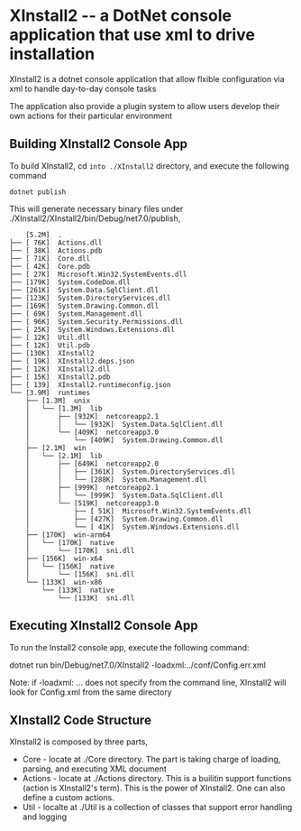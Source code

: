 # XInstall2 -- a DotNet console application that use xml to drive installation

XInstall2 is a dotnet console application that allow flxible configuration via xml
to handle day-to-day console tasks

The application also provide a plugin system to allow users develop their own actions
for their particular environment

## Building XInstall2 Console App
To build XInstall2, cd `into ./XInstall2` directory, and execute the following command

    dotnet publish

This will generate necessary binary files under ./XInstall2/XInstall2/bin/Debug/net7.0/publish,

        [5.2M]  .
    ├── [ 76K]  Actions.dll
    ├── [ 38K]  Actions.pdb
    ├── [ 71K]  Core.dll
    ├── [ 42K]  Core.pdb
    ├── [ 27K]  Microsoft.Win32.SystemEvents.dll
    ├── [179K]  System.CodeDom.dll
    ├── [261K]  System.Data.SqlClient.dll
    ├── [123K]  System.DirectoryServices.dll
    ├── [169K]  System.Drawing.Common.dll
    ├── [ 69K]  System.Management.dll
    ├── [ 96K]  System.Security.Permissions.dll
    ├── [ 25K]  System.Windows.Extensions.dll
    ├── [ 12K]  Util.dll
    ├── [ 12K]  Util.pdb
    ├── [130K]  XInstall2
    ├── [ 19K]  XInstall2.deps.json
    ├── [ 12K]  XInstall2.dll
    ├── [ 15K]  XInstall2.pdb
    ├── [ 139]  XInstall2.runtimeconfig.json
    └── [3.9M]  runtimes
        ├── [1.3M]  unix
        │   └── [1.3M]  lib
        │       ├── [932K]  netcoreapp2.1
        │       │   └── [932K]  System.Data.SqlClient.dll
        │       └── [409K]  netcoreapp3.0
        │           └── [409K]  System.Drawing.Common.dll
        ├── [2.1M]  win
        │   └── [2.1M]  lib
        │       ├── [649K]  netcoreapp2.0
        │       │   ├── [361K]  System.DirectoryServices.dll
        │       │   └── [288K]  System.Management.dll
        │       ├── [999K]  netcoreapp2.1
        │       │   └── [999K]  System.Data.SqlClient.dll
        │       └── [519K]  netcoreapp3.0
        │           ├── [ 51K]  Microsoft.Win32.SystemEvents.dll
        │           ├── [427K]  System.Drawing.Common.dll
        │           └── [ 41K]  System.Windows.Extensions.dll
        ├── [170K]  win-arm64
        │   └── [170K]  native
        │       └── [170K]  sni.dll
        ├── [156K]  win-x64
        │   └── [156K]  native
        │       └── [156K]  sni.dll
        └── [133K]  win-x86
            └── [133K]  native
                └── [133K]  sni.dll

## Executing XInstall2 Console App
To run the Install2 console app, execute the following command:

   dotnet run bin/Debug/net7.0/XInstall2 -loadxml:../conf/Config.err.xml 

Note: if -loadxml: ... does not specify from the command line, XInstall2 will look for
Config.xml from the same directory

## XInstall2 Code Structure
XInstall2 is composed by three parts,

* Core - locate at ./Core directory. The part is taking charge of loading, parsing, and executing XML document
* Actions - locate at ./Actions directory. This is a builitin support functions (action is XInstall2's term).
  This is the power of XInstall2. One can also define a custom actions.
* Util - localte at ./Util is a collection of classes that support error handling and logging
